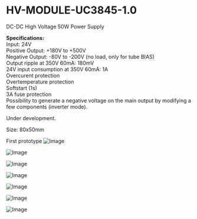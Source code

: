 # HV-MODULE-UC3845-1.0

DC-DC High Voltage 50W Power Supply 

<b>Specifications:</b><br>
Input: 24V<br>
Positive Output: +180V to +500V<br>
Negative Output: -80V to -200V (no load, only for tube BIAS)<br>
Output ripple at 350V 60mA: 180mV<br>
24V input consumption at 350V 60mA: 1A<br>
Overcurent protection<br>
Overtemperature protection<br>
Softstart (1s)<br>
3A fuse protection<br>
Possibility to generate a negative voltage on the main output by modifying a few components (inverter mode).
<br>

Under development.

Size: 80x50mm

First prototype
![Image](https://github.com/user-attachments/assets/7f58a1af-ec62-44aa-819f-a93eed9e939e)

![Image](https://github.com/user-attachments/assets/7f9a70e6-f7a3-4362-b560-5d9da122fc6a)

![Image](https://github.com/user-attachments/assets/4506c8f7-d786-4b1c-8a17-9a487e093c1d)

![Image](https://github.com/user-attachments/assets/e15d518a-65ec-48c6-b159-b984191eceba)

![Image](https://github.com/user-attachments/assets/6339584a-48f5-45cb-8416-d93fa544afd3)

![Image](https://github.com/user-attachments/assets/cbd57d5b-76af-4f29-bc5c-beb47fb3cfd4)

![Image](https://github.com/user-attachments/assets/1576f4ce-130a-4c69-81e6-dd7ca1a29197)



